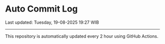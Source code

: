 # Auto Commit Log

Last updated: Tuesday, 19-08-2025 19:27 WIB

---

This repository is automatically updated every 2 hour using GitHub Actions.
